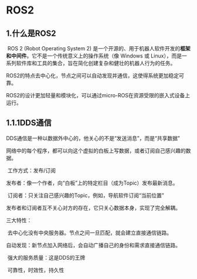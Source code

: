 # ROS2

## 1.什么是ROS2

​	ROS 2 (Robot Operating System 2) 是一个开源的、用于机器人软件开发的**框架和中间件**。它不是一个传统意义上的操作系统（像 Windows 或 Linux），而是一系列软件库和工具的集合，旨在简化创建复杂和健壮的机器人行为的任务。	

​	ROS2的特点去中心化，节点之间可以自动发现并通信，这使得系统更加稳定可靠。

​	ROS2的设计更加轻量和模块化，可以通过micro-ROS在资源受限的嵌入式设备上运行。

## 1.1.1DDS通信

​	DDS通信是一种以数据外中心的，他关心的不是“发送消息”，而是“共享数据”

​	网络中的每个程序，都可以向这个虚拟的白板上写数据，或者订阅自己感兴趣的数据。

​	工作方式：发布/订阅

​	发布者：像一个作者，向“白板”上的特定栏目（成为Topic）发布最新消息。

​	订阅者：只关注自己感兴趣的Topic，例如，导航软件订阅“当前位置”

​	发布者和订阅者互不关心对方的存在，它只关心数据本身，实现了完全解耦。

三大特性：

​	去中心化没有中央服务器。节点之间一旦匹配，就会建立直接通信链路。

​	自动发现：新节点加入网络后，会自动广播自己的身份和需求直接通信链路。

​	强大的服务质量：这是DDS的王牌

​			可靠性，时效性，持久性

​	